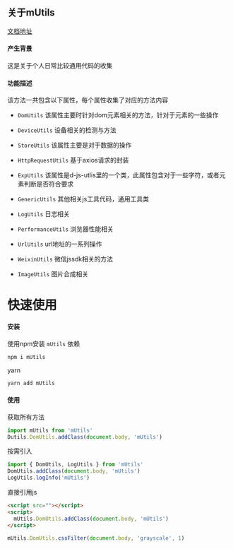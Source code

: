 ## 关于mUtils

[文档地址](https://alie-z.github.io/mUtils/#/)

#### 产生背景
这是关于个人日常比较通用代码的收集

#### 功能描述
该方法一共包含以下属性，每个属性收集了对应的方法内容

- `DomUtils`
  该属性主要时针对dom元素相关的方法，针对于元素的一些操作

- `DeviceUtils`
  设备相关的检测与方法

- `StoreUtils`
  该属性主要是对于数据的操作

- `HttpRequestUtils`
  基于axios请求的封装

- `ExpUtils`
  该属性是d-js-utlis里的一个类，此属性包含对于一些字符，或者元素判断是否符合要求

- `GenericUtils`
  其他相关js工具代码，通用工具类

- `LogUtils`
  日志相关

- `PerformanceUtils`
  浏览器性能相关

- `UrlUtils`
  url地址的一系列操作

- `WeixinUtils`
  微信jssdk相关的方法

- `ImageUtils`
  图片合成相关


# 快速使用
#### 安装
使用npm安装 `mUtils` 依赖
```bash
npm i mUtils
```
yarn
```hash
yarn add mUtils
```
#### 使用
获取所有方法
```js
import mUtils from 'mUtils'
Dutils.DomUtils.addClass(document.body, 'mUtils')
```
按需引入
```js
import { DomUtils, LogUtils } from 'mUtils'
DomUtils.addClass(document.body, 'mUtils')
LogUtils.logInfo('mUtils')
```

直接引用js
```html
<script src=""></script>
<script>
  mUtils.DomUtils.addClass(document.body, 'mUtils')
</script>
```
```js
mUtils.DomUtils.cssFilter(document.body, 'grayscale', 1)
```


